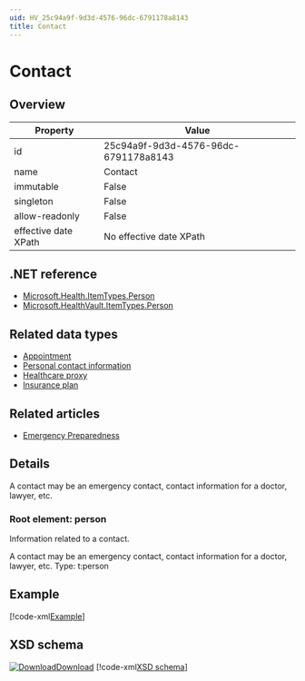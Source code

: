 ```yaml
---
uid: HV_25c94a9f-9d3d-4576-96dc-6791178a8143
title: Contact
---
```


# Contact

## Overview

Property|Value
---|---
id|25c94a9f-9d3d-4576-96dc-6791178a8143
name|Contact
immutable|False
singleton|False
allow-readonly|False
effective date XPath|No effective date XPath

## .NET reference
- [Microsoft.Health.ItemTypes.Person](https://docs.microsoft.com/dotnet/api/microsoft.health.itemtypes.person)
- [Microsoft.HealthVault.ItemTypes.Person](https://docs.microsoft.com/dotnet/api/microsoft.healthvault.itemtypes.person)

## Related data types

- [Appointment](xref:HV_4B18AEB6-5F01-444C-8C70-DBF13A2F510B)
- [Personal contact information](xref:HV_162dd12d-9859-4a66-b75f-96760d67072b)
- [Healthcare proxy](xref:HV_7EA47715-CBA4-47F0-99D2-EB0A9FB4A85C)
- [Insurance plan](xref:HV_9366440c-ec81-4b89-b231-308a4c4d70ed)

## Related articles

- [Emergency Preparedness](http://go.microsoft.com/fwlink/?LinkId=513260)

## Details
A contact may be an emergency contact, contact information for a doctor, lawyer, etc.

<a name='person'></a>

### Root element: person

Information related to a contact.

A contact may be an emergency contact, contact information for a doctor, lawyer, etc.
 Type: t:person

## Example
[!code-xml[Example](../sample-xml/25c94a9f-9d3d-4576-96dc-6791178a8143.xml)]

## XSD schema
[![Download](/healthvault/images/download.png)Download](../xsd/person.xsd)
[!code-xml[XSD schema](../xsd/person.xsd)]
